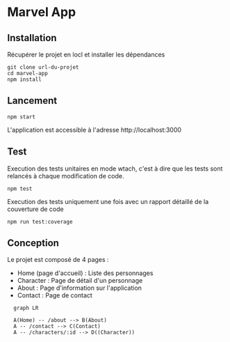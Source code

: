 # Marvel App

## Installation

Récupérer le projet en locl et installer les dépendances
```
git clone url-du-projet
cd marvel-app
npm install
```

## Lancement

```
npm start
```
L'application est accessible à l'adresse http://localhost:3000

## Test

Execution des tests unitaires en mode wtach, c'est à dire que les tests sont relancés à chaque modification de code.
```
npm test
```
Execution des tests uniquement une fois avec un rapport détaillé de la couverture de code
```
npm run test:coverage
```

## Conception

Le projet est composé de 4 pages : 
- Home (page d'accueil) : Liste des personnages
- Character : Page de détail d'un personnage
- About : Page d'information sur l'application
- Contact : Page de contact

```mermaid
  graph LR

  A(Home) -- /about --> B(About)
  A -- /contact --> C(Contact)
  A -- /characters/:id --> D((Character))
```